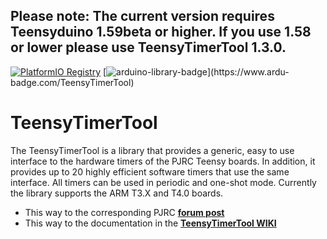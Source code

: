 ## Please note: The current version requires Teensyduino 1.59beta or higher. If you use 1.58 or lower please use TeensyTimerTool 1.3.0.    


[![PlatformIO Registry](https://badges.registry.platformio.org/packages/luni64/library/TeensyTimerTool.svg)](https://registry.platformio.org/libraries/luni64/TeensyTimerTool)
[![arduino-library-badge](https://www.ardu-badge.com/badge/TeensyTimerTool.svg?)](https://www.ardu-badge.com/TeensyTimerTool)

# TeensyTimerTool

The TeensyTimerTool is a library that provides a generic, easy to use interface to the hardware timers of the PJRC Teensy boards.  In addition, it provides up to 20 highly efficient software timers that use the same interface. All timers can be used in periodic and one-shot mode. Currently the library supports the ARM T3.X and T4.0 boards. 

- This way to the corresponding PJRC **[forum post](https://forum.pjrc.com/threads/59112-TeensyTimerTool)**
- This way to the documentation in the  **[TeensyTimerTool WIKI](https://github.com/luni64/TeensyTimerTool/wiki)**

